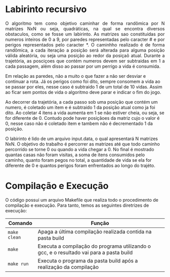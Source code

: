 # Labirinto recursivo

<p align="justify">
O algoritmo tem como objetivo caminhar de forma randômica por N matrizes NxN ou seja, quadráticas, na qual se encontra diversos obstaculos, como se fosse um labirinto. As matrizes sao constituidas por numeros inteiros de 0 a 9, por paredes representadas pelo caracter # e por perigos representados pelo caracter *. O caminhho realizado é de forma randômica, a cada iteração a posição será alterada para alguma posição válida aleatória, ou seja uma posição ao redor da posiçaõ atual. Durante a trajetória, as posciçoes que contém numeros devem ser subtraidas em 1 a cada passagem, além disso ao passar por um perrigo a vida é consumida.

Em relação as paredes, não a muito o que fazer a não ser desviar e continuar a rota. Já os perigos como foi dito, sempre consomem a vida ao se passar por eles, nesse caso é subtraido 1 de um total de 10 vidas. Assim ao ficar sem pontos de vida o algoritmo deve parar e indicar o fim do jogo.

Ao decorrer da trajetória, a cada passo sob uma posição que contém um numero, é coletado um item e é subtraido 1 da posição atual como ja foi dito. Ao coletar 4 itens a vida aumenta em 1 se não estiver cheia, ou seja, se for diferente de 0. Contudo pode haver posiçãoes da matriz cujo o valor é 0, nesse caso não é coletado item e tambem não é decrementado 1 da posição.

O labirinto é lido de um arquivo input.data, o qual apresentará N matrizes NxN. O objetivo do trabalho é percorrer as matrizes até que todo caminho percorrido se torne 0 ou quando a vida chegar a 0. No final é mostrado quantas casas não foram visitas, a soma de itens consumidos pelo caminho, quanto foram pegos no total, a quantidade de vida se ela for diferente de 0 e quantos perigos foram enfrentados ao longo do trajéto.

</p>

<p align="justify">
	
</p>

	
<p align="justify">
</p>

# Compilação e Execução

O código possui um arquivo Makefile que realiza todo o procedimento de compilação e execução. Para tanto, temos as seguintes diretrizes de execução:


| Comando                |  Função                                                                                           |                     
| -----------------------| ------------------------------------------------------------------------------------------------- |
|  `make clean`          | Apaga a última compilação realizada contida na pasta build                                        |
|  `make`                | Executa a compilação do programa utilizando o gcc, e o resultado vai para a pasta build           |
|  `make run`            | Executa o programa da pasta build após a realização da compilação                                 |
